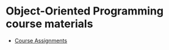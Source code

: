 # Object-Oriented Programming course materials

* [Course Assignments](https://github.com/kggold4/object-oriented-assignments.git)
